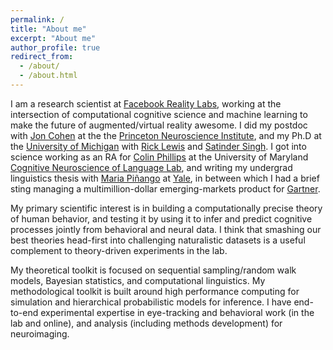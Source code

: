 ```yaml
---
permalink: /
title: "About me"
excerpt: "About me"
author_profile: true
redirect_from: 
  - /about/
  - /about.html
---
```


I am a research scientist at [Facebook Reality Labs](https://research.fb.com/category/augmented-reality-virtual-reality/), working at the intersection of computational cognitive science and machine learning to make the future of augmented/virtual reality awesome. I did my postdoc with [Jon Cohen](https://psych.princeton.edu/person/jonathan-cohen) at the the [Princeton Neuroscience Institute](https://pni.princeton.edu), and my Ph.D at the [University of Michigan](https://www.umich.edu) with [Rick Lewis](http://www-personal.umich.edu/~rickl/ricklewis.html) and [Satinder Singh](http://web.eecs.umich.edu/~baveja/). I got into science working as an RA for [Colin Phillips](http://ling.umd.edu/~colin/) at the University of Maryland [Cognitive Neuroscience of Language Lab](https://www.colinphillips.net/language-science/cnl-lab/), and writing my undergrad linguistics thesis with [Maria Piñango](http://ling.yale.edu/people/maria-pi-ango) at [Yale](https://www.yale.edu), in between which I had a brief sting managing a multimillion-dollar emerging-markets product for [Gartner](http://www.gartner.com). 

My primary scientific interest is in building a computationally precise theory of human behavior, and testing it by using it to infer and predict cognitive processes jointly from behavioral and neural data. I think that smashing our best theories head-first into challenging naturalistic datasets is a useful complement to theory-driven experiments in the lab. 

My theoretical toolkit is focused on sequential sampling/random walk models, Bayesian statistics, and computational linguistics. My methodological toolkit is built around high performance computing for simulation and hierarchical probabilistic models for inference. I have end-to-end experimental expertise in eye-tracking and behavioral work (in the lab and online), and analysis (including methods development) for neuroimaging. 